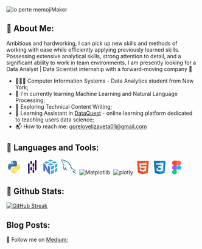 <img width="1834" alt="io perte memojiMaker" src="https://user-images.githubusercontent.com/88107066/218246500-1a0d75f8-f92b-405f-96f6-9695562832e0.png">


## 🔘 About Me:
Ambitious and hardworking, I can pick up new skills and methods of working with ease while efficiently applying previously learned skills.  Possessing extensive analytical skills, strong attention to detail, and a significant ability to work in team environments, I am presently looking for a Data Analyst | Data Scientist internship with a forward-moving company 🏢

- 👩🏼‍💻 Computer Information Systems - Data Analytics student from New York;
- :robot: I'm currently learning Machine Learning and Natural Language Processing;
- :memo: Exploring Technical Content Writing;
- :handshake: Learning Assistant in [DataQuest](https://www.dataquest.io/) - online learning platform dedicated to teaching users data science;
- :mailbox_with_mail: How to reach me: gorelovelizaveta01@gmail.com

## 🔘 Languages and Tools:
<div>
  <img src="https://github.com/devicons/devicon/blob/master/icons/python/python-original.svg" title="Python" alt="Python" width="40" height="40"/>&nbsp;
  <img src="https://github.com/devicons/devicon/blob/master/icons/pandas/pandas-original.svg" title="pandas" alt="pandas" width="40" height="40"/>&nbsp;
  <img src="https://github.com/devicons/devicon/blob/master/icons/numpy/numpy-original.svg" title="NumPy" alt="NumPy" width="40" height="40"/>&nbsp;
  <img src="https://github.com/devicons/devicon/blob/master/icons/mysql/mysql-original.svg" title="MySQL" alt="MySQL" width="40" height="40"/>&nbsp;
  <img src="https://upload.wikimedia.org/wikipedia/commons/thumb/8/84/Matplotlib_icon.svg/1200px-Matplotlib_icon.svg.png" title="Matplotlib" alt="Matplotlib" width="40" height="40"/>&nbsp;
  <img src="https://cdn.icon-icons.com/icons2/2699/PNG/512/plot_ly_logo_icon_168902.png" title="plotly" alt="plotly" width="36" height="36"/>&nbsp;
  <img src="https://github.com/devicons/devicon/blob/master/icons/html5/html5-original.svg" title="HTML5" alt="HTML5" width="36" height="36"/>&nbsp;
  <img src="https://github.com/devicons/devicon/blob/master/icons/css3/css3-original.svg" title="CSS3" alt="CSS3" width="36" height="36"/>&nbsp;
  <img src="https://github.com/devicons/devicon/blob/master/icons/figma/figma-original.svg" title="Figma" alt="Figma" width="36" height="36"/>&nbsp;
</div>

## 🔘 Github Stats:
[![GitHub Streak](http://github-readme-streak-stats.herokuapp.com?user=ElizavetaGorelova&theme=dark&background=4C4C4F)](https://git.io/streak-stats)


## Blog Posts:
:memo: Follow me on [Medium](https://medium.com/@ElizavetaGorelova);
